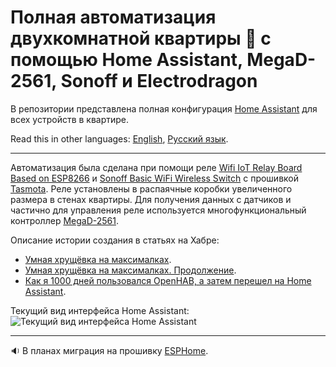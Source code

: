 # Полная автоматизация двухкомнатной квартиры :department_store: c помощью Home Assistant, MegaD-2561, Sonoff и Electrodragon
В репозитории представлена полная конфигурация [Home Assistant](https://github.com/home-assistant/hassio) для всех устройств в квартире.

Read this in other languages: [English](README.md), [Русский язык](README.ru.md).

______________

Автоматизация была сделана при помощи реле [Wifi IoT Relay Board Based on ESP8266](https://www.electrodragon.com/product/wifi-iot-relay-board-based-esp8266/) и [Sonoff Basic WiFi Wireless Switch](https://www.itead.cc/smart-home/sonoff-wifi-wireless-switch.html) с прошивкой [Tasmota](https://github.com/arendst/Tasmota). Реле установлены в распаячные коробки увеличенного размера в стенах квартиры. Для получения данных с датчиков и частично для управления реле используется многофункциональный контроллер [MegaD-2561](https://www.ab-log.ru/smart-house/ethernet/megad-2561).

Описание истории создания в статьях на Хабре:
- [Умная хрущёвка на максималках](https://habr.com/ru/post/503646/). 
- [Умная хрущёвка на максималках. Продолжение](https://habr.com/ru/post/506550/). 
- [Как я 1000 дней пользовался OpenHAB, а затем перешел на Home Assistant](https://habr.com/ru/post/485848/). 

Текущий вид интерфейса Home Assistant:
![Текущий вид интерфейса Home Assistant](https://github.com/empenoso/two-bedroom-flat-Home-Assistant/blob/master/2019_11_screenshot.png)
_________
:sound: В планах миграция на прошивку [ESPHome](https://github.com/esphome/esphome).
